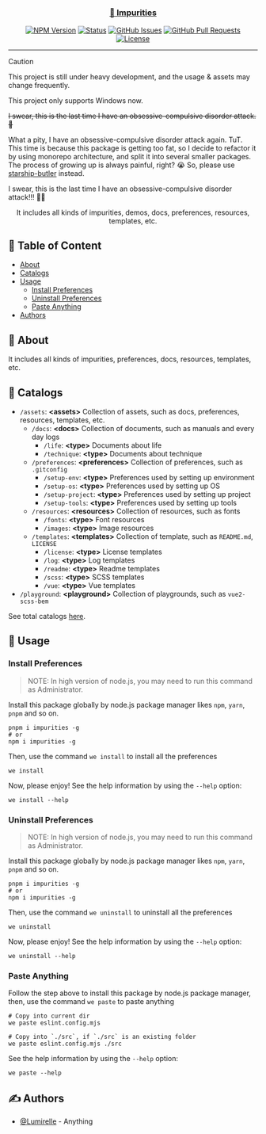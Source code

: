 <h1 align="center">
  <a href="https://github.com/lumirelle/impurities" rel="noopener">
</h1>

<h3 align="center">🥰 Impurities</h3>

<div align="center">

[![NPM Version](https://img.shields.io/npm/v/impurities)](https://www.npmjs.com/package/impurities)
[![Status](https://img.shields.io/badge/status-active-success.svg)](.)
[![GitHub Issues](https://img.shields.io/github/issues/lumirelle/impurities.svg)](https://github.com/lumirelle/impurities/issues)
[![GitHub Pull Requests](https://img.shields.io/github/issues-pr/lumirelle/impurities.svg)](https://github.com/lumirelle/impurities/pulls)
[![License](https://img.shields.io/badge/license-MIT-blue.svg)](/LICENSE)

</div>

---

> [!Caution]
>
> This project is still under heavy development, and the usage & assets may change frequently.
>
> This project only supports Windows now.
>
> ~~I swear, this is the last time I have an obsessive-compulsive disorder attack. 🥰~~
>
> What a pity, I have an obsessive-compulsive disorder attack again. TuT. This time is because this package is getting too fat,
> so I decide to refactor it by using monorepo architecture, and split it into several smaller packages.
> The process of growing up is always painful, right? 😭
> So, please use [starship-butler](https://github.com/lumirelle/starship-butler) instead.
>
> I swear, this is the last time I have an obsessive-compulsive disorder attack!!! 🤶🏼

<p align="center"> It includes all kinds of impurities, demos, docs, preferences, resources, templates, etc.
    <br>
</p>

## 📝 Table of Content

- [About](#about)
- [Catalogs](#catalogs)
- [Usage](#usage)
  - [Install Preferences](#install-preferences)
  - [Uninstall Preferences](#uninstall-preferences)
  - [Paste Anything](#paste-anything)
- [Authors](#authors)

## 🧐 About <a name="about"></a>

It includes all kinds of impurities, preferences, docs, resources, templates, etc.

## 📑 Catalogs <a name="catalogs"></a>

- `/assets`: **&lt;assets&gt;** Collection of assets, such as docs, preferences, resources, templates, etc.
  - `/docs`: **&lt;docs&gt;** Collection of documents, such as manuals and every day logs
    - `/life`: **&lt;type&gt;** Documents about life
    - `/technique`: **&lt;type&gt;** Documents about technique
  - `/preferences`: **&lt;preferences&gt;** Collection of preferences, such as `.gitconfig`
    - `/setup-env`: **&lt;type&gt;** Preferences used by setting up environment
    - `/setup-os`: **&lt;type&gt;** Preferences used by setting up OS
    - `/setup-project`: **&lt;type&gt;** Preferences used by setting up project
    - `/setup-tools`: **&lt;type&gt;** Preferences used by setting up tools
  - `/resources`: **&lt;resources&gt;** Collection of resources, such as fonts
    - `/fonts`: **&lt;type&gt;** Font resources
    - `/images`: **&lt;type&gt;** Image resources
  - `/templates`: **&lt;templates&gt;** Collection of template, such as `README.md`, `LICENSE`
    - `/license`: **&lt;type&gt;** License templates
    - `/log`: **&lt;type&gt;** Log templates
    - `/readme`: **&lt;type&gt;** Readme templates
    - `/scss`: **&lt;type&gt;** SCSS templates
    - `/vue`: **&lt;type&gt;** Vue templates
- `/playground`: **&lt;playground&gt;** Collection of playgrounds, such as `vue2-scss-bem`

See total catalogs [here](CATALOGS.json).

## 🎈 Usage <a name="usage"></a>

### Install Preferences <a name="install-preferences"></a>

> NOTE: In high version of node.js, you may need to run this command as Administrator.

Install this package globally by node.js package manager likes `npm`, `yarn`, `pnpm` and so on.

```shell
pnpm i impurities -g
# or
npm i impurities -g
```

Then, use the command `we install` to install all the preferences

```shell
we install
```

Now, please enjoy! See the help information by using the `--help` option:

```shell
we install --help
```

### Uninstall Preferences <a name="uninstall-preferences"></a>

> NOTE: In high version of node.js, you may need to run this command as Administrator.

Install this package globally by node.js package manager likes `npm`, `yarn`, `pnpm` and so on.

```shell
pnpm i impurities -g
# or
npm i impurities -g
```

Then, use the command `we uninstall` to uninstall all the preferences

```shell
we uninstall
```

Now, please enjoy! See the help information by using the `--help` option:

```shell
we uninstall --help
```

### Paste Anything <a name="paste-anything"></a>

Follow the step above to install this package by node.js package manager, then, use the command `we paste` to paste anything

```shell
# Copy into current dir
we paste eslint.config.mjs

# Copy into `./src`, if `./src` is an existing folder
we paste eslint.config.mjs ./src
```

See the help information by using the `--help` option:

```shell
we paste --help
```

## ✍️ Authors <a name="authors"></a>

- [@Lumirelle](https://github.com/lumirelle) - Anything
